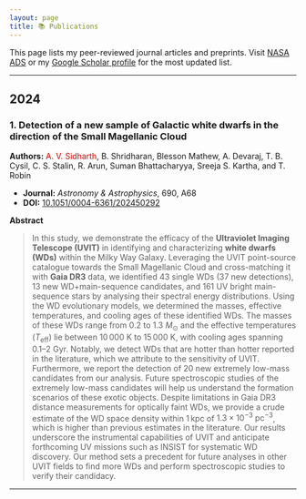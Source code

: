 ```yaml
---
layout: page
title: 📚 Publications
---
```


This page lists my peer-reviewed journal articles and preprints. Visit [NASA ADS](https://ui.adsabs.harvard.edu/search/q=orcid%3A0009-0006-4935-5453&sort=date%20desc%2C%20bibcode%20desc&p_=0) or my [Google Scholar profile](https://scholar.google.com/citations?user=pReGxG0AAAAJ&hl=en) for the most updated list.

---

## **2024**

### 1. Detection of a new sample of Galactic white dwarfs in the direction of the Small Magellanic Cloud

**Authors:** <span style="color: #CC0000;">A. V. Sidharth</span>, B. Shridharan, Blesson Mathew, A. Devaraj, T. B. Cysil, C. S. Stalin, R. Arun, Suman Bhattacharyya, Sreeja S. Kartha, and T. Robin

* **Journal:** *Astronomy & Astrophysics*, 690, A68
* **DOI:** [10.1051/0004-6361/202450292](https://doi.org/10.1051/0004-6361/202450292) 

**Abstract**
>  In this study, we demonstrate the efficacy of the **Ultraviolet Imaging Telescope (UVIT)** in identifying and characterizing **white dwarfs (WDs)** within the Milky Way Galaxy. Leveraging the UVIT point-source catalogue towards the Small Magellanic Cloud and cross-matching it with **Gaia DR3** data, we identified 43 single WDs (37 new detections), 13 new WD+main-sequence candidates, and 161 UV bright main-sequence stars by analysing their spectral energy distributions. Using the WD evolutionary models, we determined the masses, effective temperatures, and cooling ages of these identified WDs. The masses of these WDs range from $0.2$ to $1.3\ M_\odot$ and the effective temperatures ($T_{\text{eff}}$) lie between $10\,000$ K to $15\,000$ K, with cooling ages spanning $0.1–2$ Gyr. Notably, we detect WDs that are hotter than hotter reported in the literature, which we attribute to the sensitivity of UVIT. Furthermore, we report the detection of 20 new extremely low-mass candidates from our analysis. Future spectroscopic studies of the extremely low-mass candidates will help us understand the formation scenarios of these exotic objects. Despite limitations in Gaia DR3 distance measurements for optically faint WDs, we provide a crude estimate of the WD space density within $1\,\text{kpc}$ of $1.3 \times 10^{-3}\ \text{pc}^{-3}$, which is higher than previous estimates in the literature. Our results underscore the instrumental capabilities of UVIT and anticipate forthcoming UV missions such as INSIST for systematic WD discovery. Our method sets a precedent for future analyses in other UVIT fields to find more WDs and perform spectroscopic studies to verify their candidacy. 

---

